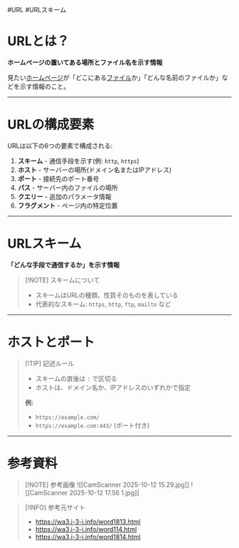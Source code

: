 #URL #URLスキーム

# URLとは？
**ホームページの置いてある場所とファイル名を示す情報**

見たい[ホームページ](https://wa3.i-3-i.info/word1342.html)が「どこにある[ファイル](https://wa3.i-3-i.info/word1100.html)か」「どんな名前のファイルか」などを示す情報のこと。

---

# URLの構成要素
URLは以下の6つの要素で構成される:

1. **スキーム** - 通信手段を示す(例: `http`, `https`)
2. **ホスト** - サーバーの場所(ドメイン名またはIPアドレス)
3. **ポート** - 接続先のポート番号
4. **パス** - サーバー内のファイルの場所
5. **クエリー** - 追加のパラメータ情報
6. **フラグメント** - ページ内の特定位置

---

# URLスキーム
**「どんな手段で通信するか」を示す情報**

> [!NOTE] スキームについて
> - スキームはURLの種類、性質そのものを表している
> - 代表的なスキーム: `https`, `http`, `ftp`, `mailto` など

---

# ホストとポート

> [!TIP] 記述ルール
> - スキームの直後は `:` で区切る
> - ホストは、ドメイン名か、IPアドレスのいずれかで指定
> 
> **例:**
> - `https://example.com/`
> - `https://example.com:443/` (ポート付き)

---

# 参考資料

> [!NOTE] 参考画像
> ![[CamScanner 2025-10-12 15.29.jpg]]
> ![[CamScanner 2025-10-12 17.56 1.jpg]]

> [!INFO] 参考元サイト
> - https://wa3.i-3-i.info/word1813.html
> - https://wa3.i-3-i.info/word114.html
> - https://wa3.i-3-i.info/word1814.html